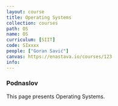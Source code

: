 ```yaml
---
layout: course
title: Operating Systems
collection: courses
path: OS
name: OS
curriculum: [SIIT]
code: SIxxxx
people: ["Goran Savić"]
canvas: https://enastava.io/courses/123
info:
---
```



### Podnaslov

This page presents Operating Systems.
